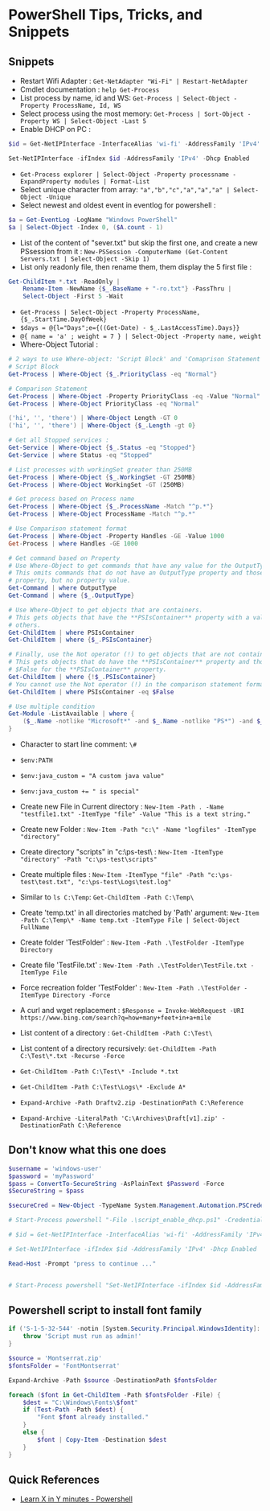 # PowerShell Tips, Tricks, and Snippets

## Snippets

* Restart Wifi Adapter : `Get-NetAdapter "Wi-Fi" | Restart-NetAdapter`
* Cmdlet documentation : `help Get-Process`
* List process by name, id and WS: `Get-Process | Select-Object -Property ProcessName, Id, WS`
* Select process using the most memory: `Get-Process | Sort-Object -Property WS | Select-Object -Last 5`
* Enable DHCP on PC :

```powershell
$id = Get-NetIPInterface -InterfaceAlias 'wi-fi' -AddressFamily 'IPv4' | Select-Object -ExpandProperty ifIndex

Set-NetIPInterface -ifIndex $id -AddressFamily 'IPv4' -Dhcp Enabled
```

* `Get-Process explorer | Select-Object -Property processname -ExpandProperty modules | Format-List`
* Select unique character from array: `"a","b","c","a","a","a" | Select-Object -Unique`
* Select newest and oldest event in eventlog for powershell :

```powershell
$a = Get-EventLog -LogName "Windows PowerShell"
$a | Select-Object -Index 0, ($A.count - 1)
```

* List of the content of "sever.txt" but skip the first one, and create a new PSsession from it : `New-PSSession -ComputerName (Get-Content Servers.txt | Select-Object -Skip 1)`
* List only readonly file, then rename them, them display the 5 first file :

```powershell
Get-ChildItem *.txt -ReadOnly |
    Rename-Item -NewName {$_.BaseName + "-ro.txt"} -PassThru |
    Select-Object -First 5 -Wait
```

* `Get-Process | Select-Object -Property ProcessName,{$_.StartTime.DayOfWeek}`
* `$days = @{l="Days";e={((Get-Date) - $_.LastAccessTime).Days}}`
* `@{ name = 'a' ; weight = 7 } | Select-Object -Property name, weight`
* Where-Object Tutorial :

```powershell
# 2 ways to use Where-object: 'Script Block' and 'Comaprison Statement'
# Script Block
Get-Process | Where-Object {$_.PriorityClass -eq "Normal"}

# Comparison Statement
Get-Process | Where-Object -Property PriorityClass -eq -Value "Normal"
Get-Process | Where-Object PriorityClass -eq "Normal"

('hi', '', 'there') | Where-Object Length -GT 0
('hi', '', 'there') | Where-Object {$_.Length -gt 0}

# Get all Stopped services :
Get-Service | Where-Object {$_.Status -eq "Stopped"}
Get-Service | where Status -eq "Stopped"

# List processes with workingSet greater than 250MB
Get-Process | Where-Object {$_.WorkingSet -GT 250MB}
Get-Process | Where-Object WorkingSet -GT (250MB)

# Get process based on Process name
Get-Process | Where-Object {$_.ProcessName -Match "^p.*"}
Get-Process | Where-Object ProcessName -Match "^p.*"

# Use Comparison statement format
Get-Process | Where-Object -Property Handles -GE -Value 1000
Get-Process | where Handles -GE 1000

# Get command based on Property
# Use Where-Object to get commands that have any value for the OutputType property of the command.
# This omits commands that do not have an OutputType property and those that have an OutputType
# property, but no property value.
Get-Command | where OutputType
Get-Command | where {$_.OutputType}

# Use Where-Object to get objects that are containers.
# This gets objects that have the **PSIsContainer** property with a value of $True and excludes all
# others.
Get-ChildItem | where PSIsContainer
Get-ChildItem | where {$_.PSIsContainer}

# Finally, use the Not operator (!) to get objects that are not containers.
# This gets objects that do have the **PSIsContainer** property and those that have a value of
# $False for the **PSIsContainer** property.
Get-ChildItem | where {!$_.PSIsContainer}
# You cannot use the Not operator (!) in the comparison statement format of the command.
Get-ChildItem | where PSIsContainer -eq $False

# Use multiple condition
Get-Module -ListAvailable | where {
    ($_.Name -notlike "Microsoft*" -and $_.Name -notlike "PS*") -and $_.HelpInfoUri
}

```

* Character to start line comment: `\#`
* `$env:PATH`
* `$env:java_custom = "A custom java value"`
* `$env:java_custom += " is special"`

* Create new File in Current directory : `New-Item -Path . -Name "testfile1.txt" -ItemType "file" -Value "This is a text string."`
* Create new Folder : `New-Item -Path "c:\" -Name "logfiles" -ItemType "directory"`
* Create directory "scripts\" in "c:\ps-test\ : `New-Item -ItemType "directory" -Path "c:\ps-test\scripts"`
* Create multiple files : `New-Item -ItemType "file" -Path "c:\ps-test\test.txt", "c:\ps-test\Logs\test.log"`
* Similar to `ls C:\Temp`: `Get-ChildItem -Path C:\Temp\`
* Create 'temp.txt' in all directories matched by 'Path' argument: `New-Item -Path C:\Temp\* -Name temp.txt -ItemType File | Select-Object FullName`
* Create folder 'TestFolder' : `New-Item -Path .\TestFolder -ItemType Directory`
* Create file 'TestFile.txt' : `New-Item -Path .\TestFolder\TestFile.txt -ItemType File`
* Force recreation folder 'TestFolder' : `New-Item -Path .\TestFolder -ItemType Directory -Force`

* A curl and wget replacement : `$Response = Invoke-WebRequest -URI https://www.bing.com/search?q=how+many+feet+in+a+mile`

* List content of a directory : `Get-ChildItem -Path C:\Test\`
* List content of a directory recursively: `Get-ChildItem -Path C:\Test\*.txt -Recurse -Force`
* `Get-ChildItem -Path C:\Test\* -Include *.txt`
* `Get-ChildItem -Path C:\Test\Logs\* -Exclude A*`

* `Expand-Archive -Path Draftv2.zip -DestinationPath C:\Reference`
* `Expand-Archive -LiteralPath 'C:\Archives\Draft[v1].zip' -DestinationPath C:\Reference`

## Don't know what this one does

```powershell
$username = 'windows-user'
$password = 'myPassword'
$pass = ConvertTo-SecureString -AsPlainText $Password -Force
$SecureString = $pass

$secureCred = New-Object -TypeName System.Management.Automation.PSCredential -ArgumentList $Username,$SecureString 

# Start-Process powershell "-File .\script_enable_dhcp.ps1" -Credential $secureCred

# $id = Get-NetIPInterface -InterfaceAlias 'wi-fi' -AddressFamily 'IPv4' | Select-Object -ExpandProperty ifIndex

# Set-NetIPInterface -ifIndex $id -AddressFamily 'IPv4' -Dhcp Enabled

Read-Host -Prompt "press to continue ..."


# Start-Process powershell "Set-NetIPInterface -ifIndex $id -AddressFamily 'IPv4' -Dhcp Enabled" -Credential $secureCred
```

## Powershell script to install font family

```powershell
if ('S-1-5-32-544' -notin [System.Security.Principal.WindowsIdentity]::GetCurrent().Groups) {
    throw 'Script must run as admin!'
}

$source = 'Montserrat.zip'
$fontsFolder = 'FontMontserrat'

Expand-Archive -Path $source -DestinationPath $fontsFolder

foreach ($font in Get-ChildItem -Path $fontsFolder -File) {
    $dest = "C:\Windows\Fonts\$font"
    if (Test-Path -Path $dest) {
        "Font $font already installed."
    }
    else {
        $font | Copy-Item -Destination $dest
    }
}
```

## Quick References

* [Learn X in Y minutes - Powershell](https://learnxinyminutes.com/docs/powershell/)